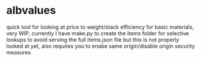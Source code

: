 # albvalues
quick tool for looking at price to weight/stack efficiency for basic materials, very WIP, currently I have make.py to create the items folder for selective lookups to avoid serving the full items.json file but this is not properly looked at yet, also requires you to enabe same origin/disable origin security measures
